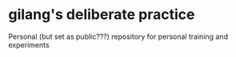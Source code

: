 # gilang's deliberate practice

Personal (but set as public???) repository for personal training and experiments
